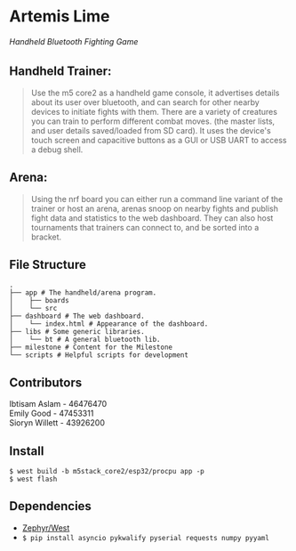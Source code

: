 # Artemis Lime  
###### Handheld Bluetooth Fighting Game

## Handheld Trainer:
> Use the m5 core2 as a handheld game console, it advertises details about its user over bluetooth, and can search for other nearby devices to initiate fights with them. There are a variety of creatures you can train to perform different combat moves. (the master lists, and user details saved/loaded from SD card). It uses the device's touch screen and capacitive buttons as a GUI or USB UART to access a debug shell.

## Arena:
> Using the nrf board you can either run a command line variant of the trainer or host an arena, arenas snoop on nearby fights and publish fight data and statistics to the web dashboard. They can also host tournaments that trainers can connect to, and be sorted into a bracket.

## File Structure
```shell
.
├── app # The handheld/arena program.
│    ├── boards
│    └── src
├── dashboard # The web dashboard.
│    └── index.html # Appearance of the dashboard.
├── libs # Some generic libraries.
│    └── bt # A general bluetooth lib.
├── milestone # Content for the Milestone
└── scripts # Helpful scripts for development
```

## Contributors
Ibtisam Aslam - 46476470  
Emily Good - 47453311  
Sioryn Willett - 43926200  

## Install
```shell
$ west build -b m5stack_core2/esp32/procpu app -p
$ west flash
```

## Dependencies
- [Zephyr/West](https://docs.zephyrproject.org/latest/develop/getting_started/index.html)
- `$ pip install asyncio pykwalify pyserial requests numpy pyyaml`
